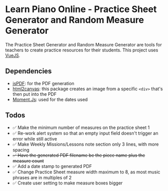 # Learn Piano Online - Practice Sheet Generator and Random Measure Generator
The Practice Sheet Generator and Random Measure Generator are tools for teachers to create practice resources for their students. This project uses [VueJS](https://www.vuejs.org).

## Dependencies
- [jsPDF](https://github.com/MrRio/jsPDF): for the PDF generation
- [html2canvas](https://github.com/niklasvh/html2canvas): this package creates an image from a specific ```<div>``` that's then put into the PDF
- [Moment.Js](https://github.com/moment/moment): used for the dates used

## Todos
- ✅ Make the minimum number of measures on the practice sheet 1
- ✅ Re-work alert system so that an empty input field doesn't trigger an error while still active
- ✅ Make Weekly Missions/Lessons note section only 3 lines, with more spacing
- ~~✅ Have the generated PDF filename be the piece name plus the measure count~~
- ✅ Add a date stamp to generated PDF
- ✅ Change Practice Sheet measure width maximum to 8, as most music phrases are in multiples of 2
- ✅ Create user setting to make measure boxes bigger